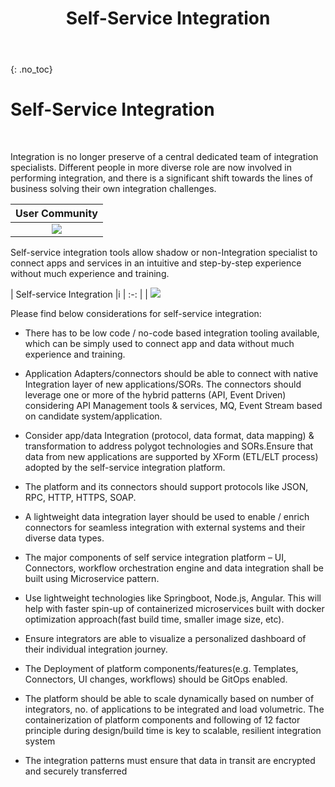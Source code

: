 ﻿---
layout: default
title: Self-Service Integration
parent: Integration Scenarios
grand_parent: Hybrid Integration
permalink: /self-service-integration
has_toc: false
has_children: false
nav_order: 6
---
{: .no_toc}
# Self-Service Integration

<br>

Integration is no longer preserve of a central dedicated team of integration specialists. Different people in more diverse role are now involved in performing integration, and there is a significant shift towards the lines of business solving their own integration challenges.  

| User Community |
| :-: |
| ![](../images/hybrid-user-community.png) |

Self-service integration tools allow shadow or non-Integration specialist to connect apps and services in an intuitive and step-by-step experience without much experience and training. 

| Self-service Integration |i
| :-: |
| ![](../images/self-service-integration.png)

Please find below considerations for self-service integration:

 - There has to be low code / no-code based integration tooling available, which can be simply used to connect app and data without much experience and training.
 
 - Application Adapters/connectors should be able to connect with native Integration layer of new applications/SORs. The connectors should leverage one or more of the hybrid patterns (API, Event Driven) considering API Management tools & services, MQ, Event Stream based on candidate system/application.
   
 - Consider app/data Integration (protocol, data format, data mapping) & transformation to address polygot technologies and SORs.Ensure that data from new applications are supported by XForm (ETL/ELT process) adopted by the self-service integration platform.
 
 - The platform and its connectors should support protocols like JSON, RPC, HTTP, HTTPS, SOAP.
 
 - A lightweight data integration layer should be used to enable / enrich connectors for seamless integration with external systems and their diverse data types.
 
 - The major components of self service integration platform – UI, Connectors, workflow orchestration engine and data integration shall be built using Microservice pattern.
 
 - Use lightweight technologies like Springboot, Node.js, Angular. This will help with faster spin-up of containerized microservices built with docker optimization approach(fast build time, smaller image size, etc).
   
 - Ensure integrators are able to visualize a personalized dashboard of their individual integration journey.

 - The Deployment of platform components/features(e.g. Templates, Connectors, UI changes, workflows) should be GitOps enabled.
   
 - The platform should be able to scale dynamically based on number of integrators, no. of applications to be integrated and load volumetric. The containerization of platform components and following of 12 factor principle during design/build time is key  to scalable, resilient integration system 
 
 - The integration patterns must ensure that data in transit are
   encrypted and securely transferred


